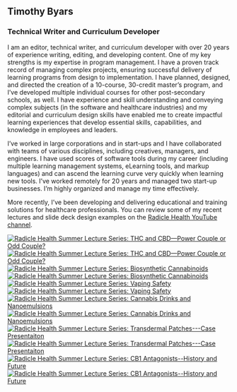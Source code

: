## Timothy Byars
### Technical Writer and Curriculum Developer
I am an editor, technical writer, and curriculum developer with over 20 years of experience writing, editing, and developing content. One of my key strengths is my expertise in program management. I have a proven track record of managing complex projects, ensuring successful delivery of learning programs from design to implementation. I have planned, designed, and directed the creation of a 10-course, 30-credit master’s program, and I’ve developed multiple individual courses for other post-secondary schools, as well. I have experience and skill understanding and conveying complex subjects (in the software and healthcare industries) and my editorial and curriculum design skills have enabled me to create impactful learning experiences that develop essential skills, capabilities, and knowledge in employees and leaders. <br/>

I’ve worked in large corporations and in start-ups and I have collaborated with teams of various disciplines, including creatives, managers, and engineers. I have used scores of software tools during my career (including multiple learning management systems, eLearning tools, and markup languages) and can ascend the learning curve very quickly when learning new tools. I’ve worked remotely for 20 years and managed two start-up businesses. I’m highly organized and manage my time effectively. <br/>

More recently, I’ve been developing and delivering educational and training solutions for healthcare professionals. You can review some of my recent lectures and slide deck design examples on the [Radicle Health YouTube channel](https://www.youtube.com/@radiclehealth).


<!-- BEGIN YOUTUBE-CARDS -->
[![Radicle Health Summer Lecture Series: THC and CBD—Power Couple or Odd Couple?](https://ytcards.demolab.com/?id=94wX9FOOkAQ&title=Radicle+Health+Summer+Lecture+Series%3A+THC+and+CBD%E2%80%94Power+Couple+or+Odd+Couple%3F&lang=en&timestamp=1692827228&background_color=%230d1117&title_color=%23ffffff&stats_color=%23dedede&max_title_lines=2&width=250&border_radius=5&duration=2515 "Radicle Health Summer Lecture Series: THC and CBD—Power Couple or Odd Couple?")](https://www.youtube.com/watch?v=94wX9FOOkAQ#gh-dark-mode-only)[![Radicle Health Summer Lecture Series: THC and CBD—Power Couple or Odd Couple?](https://ytcards.demolab.com/?id=94wX9FOOkAQ&title=Radicle+Health+Summer+Lecture+Series%3A+THC+and+CBD%E2%80%94Power+Couple+or+Odd+Couple%3F&lang=en&timestamp=1692827228&background_color=%23ffffff&title_color=%2324292f&stats_color=%2357606a&max_title_lines=2&width=250&border_radius=5&duration=2515 "Radicle Health Summer Lecture Series: THC and CBD—Power Couple or Odd Couple?")](https://www.youtube.com/watch?v=94wX9FOOkAQ#gh-light-mode-only)
[![Radicle Health Summer Lecture Series: Biosynthetic Cannabinoids](https://ytcards.demolab.com/?id=DylPSIXer4g&title=Radicle+Health+Summer+Lecture+Series%3A+Biosynthetic+Cannabinoids&lang=en&timestamp=1691188972&background_color=%230d1117&title_color=%23ffffff&stats_color=%23dedede&max_title_lines=2&width=250&border_radius=5&duration=1331 "Radicle Health Summer Lecture Series: Biosynthetic Cannabinoids")](https://www.youtube.com/watch?v=DylPSIXer4g#gh-dark-mode-only)[![Radicle Health Summer Lecture Series: Biosynthetic Cannabinoids](https://ytcards.demolab.com/?id=DylPSIXer4g&title=Radicle+Health+Summer+Lecture+Series%3A+Biosynthetic+Cannabinoids&lang=en&timestamp=1691188972&background_color=%23ffffff&title_color=%2324292f&stats_color=%2357606a&max_title_lines=2&width=250&border_radius=5&duration=1331 "Radicle Health Summer Lecture Series: Biosynthetic Cannabinoids")](https://www.youtube.com/watch?v=DylPSIXer4g#gh-light-mode-only)
[![Radicle Health Summer Lecture Series: Vaping Safety](https://ytcards.demolab.com/?id=MGWpOm0Qi7o&title=Radicle+Health+Summer+Lecture+Series%3A+Vaping+Safety&lang=en&timestamp=1690303581&background_color=%230d1117&title_color=%23ffffff&stats_color=%23dedede&max_title_lines=2&width=250&border_radius=5&duration=1481 "Radicle Health Summer Lecture Series: Vaping Safety")](https://www.youtube.com/watch?v=MGWpOm0Qi7o#gh-dark-mode-only)[![Radicle Health Summer Lecture Series: Vaping Safety](https://ytcards.demolab.com/?id=MGWpOm0Qi7o&title=Radicle+Health+Summer+Lecture+Series%3A+Vaping+Safety&lang=en&timestamp=1690303581&background_color=%23ffffff&title_color=%2324292f&stats_color=%2357606a&max_title_lines=2&width=250&border_radius=5&duration=1481 "Radicle Health Summer Lecture Series: Vaping Safety")](https://www.youtube.com/watch?v=MGWpOm0Qi7o#gh-light-mode-only)
[![Radicle Health Summer Lecture Series: Cannabis Drinks and Nanoemulsions](https://ytcards.demolab.com/?id=kTJUKefgWSE&title=Radicle+Health+Summer+Lecture+Series%3A+Cannabis+Drinks+and+Nanoemulsions&lang=en&timestamp=1689028022&background_color=%230d1117&title_color=%23ffffff&stats_color=%23dedede&max_title_lines=2&width=250&border_radius=5&duration=1483 "Radicle Health Summer Lecture Series: Cannabis Drinks and Nanoemulsions")](https://www.youtube.com/watch?v=kTJUKefgWSE#gh-dark-mode-only)[![Radicle Health Summer Lecture Series: Cannabis Drinks and Nanoemulsions](https://ytcards.demolab.com/?id=kTJUKefgWSE&title=Radicle+Health+Summer+Lecture+Series%3A+Cannabis+Drinks+and+Nanoemulsions&lang=en&timestamp=1689028022&background_color=%23ffffff&title_color=%2324292f&stats_color=%2357606a&max_title_lines=2&width=250&border_radius=5&duration=1483 "Radicle Health Summer Lecture Series: Cannabis Drinks and Nanoemulsions")](https://www.youtube.com/watch?v=kTJUKefgWSE#gh-light-mode-only)
[![Radicle Health Summer Lecture Series: Transdermal Patches---Case Presentaiton](https://ytcards.demolab.com/?id=Cky9fhiH9Pg&title=Radicle+Health+Summer+Lecture+Series%3A+Transdermal+Patches---Case+Presentaiton&lang=en&timestamp=1688425608&background_color=%230d1117&title_color=%23ffffff&stats_color=%23dedede&max_title_lines=2&width=250&border_radius=5&duration=1449 "Radicle Health Summer Lecture Series: Transdermal Patches---Case Presentaiton")](https://www.youtube.com/watch?v=Cky9fhiH9Pg#gh-dark-mode-only)[![Radicle Health Summer Lecture Series: Transdermal Patches---Case Presentaiton](https://ytcards.demolab.com/?id=Cky9fhiH9Pg&title=Radicle+Health+Summer+Lecture+Series%3A+Transdermal+Patches---Case+Presentaiton&lang=en&timestamp=1688425608&background_color=%23ffffff&title_color=%2324292f&stats_color=%2357606a&max_title_lines=2&width=250&border_radius=5&duration=1449 "Radicle Health Summer Lecture Series: Transdermal Patches---Case Presentaiton")](https://www.youtube.com/watch?v=Cky9fhiH9Pg#gh-light-mode-only)
[![Radicle Health Summer Lecture Series: CB1 Antagonists--History and Future](https://ytcards.demolab.com/?id=t2wynhCpCYo&title=Radicle+Health+Summer+Lecture+Series%3A+CB1+Antagonists--History+and+Future&lang=en&timestamp=1687543338&background_color=%230d1117&title_color=%23ffffff&stats_color=%23dedede&max_title_lines=2&width=250&border_radius=5&duration=1417 "Radicle Health Summer Lecture Series: CB1 Antagonists--History and Future")](https://www.youtube.com/watch?v=t2wynhCpCYo#gh-dark-mode-only)[![Radicle Health Summer Lecture Series: CB1 Antagonists--History and Future](https://ytcards.demolab.com/?id=t2wynhCpCYo&title=Radicle+Health+Summer+Lecture+Series%3A+CB1+Antagonists--History+and+Future&lang=en&timestamp=1687543338&background_color=%23ffffff&title_color=%2324292f&stats_color=%2357606a&max_title_lines=2&width=250&border_radius=5&duration=1417 "Radicle Health Summer Lecture Series: CB1 Antagonists--History and Future")](https://www.youtube.com/watch?v=t2wynhCpCYo#gh-light-mode-only)
<!-- END YOUTUBE-CARDS -->
